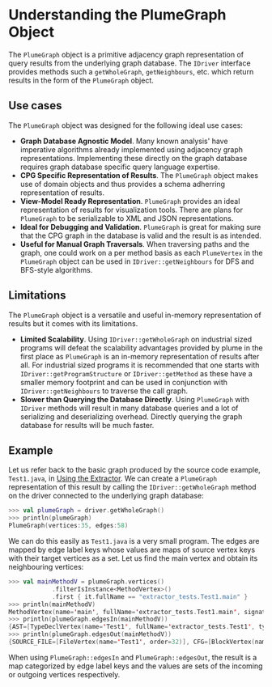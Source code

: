 # Understanding the PlumeGraph Object

The `PlumeGraph` object is a primitive adjacency graph representation of query results
from the underlying graph database. The `IDriver` interface provides methods such a 
`getWholeGraph`, `getNeighbours`, etc. which return results in the form of the `PlumeGraph` 
object.

## Use cases

The `PlumeGraph` object was designed for the following ideal use cases:

* **Graph Database Agnostic Model**. Many known analysis' have imperative algorithms already
    implemented using adjacency graph representations. Implementing these directly on the 
    graph database requires graph database specific query language expertise.
* **CPG Specific Representation of Results**. The `PlumeGraph` object makes use of domain
    objects and thus provides a schema adherring representation of results.
* **View-Model Ready Representation**. `PlumeGraph` provides an ideal representation of
    results for visualization tools. There are plans for  `PlumeGraph` to be serializable to
    XML and JSON representations.
* **Ideal for Debugging and Validation**. `PlumeGraph` is great for making sure that the CPG
    graph in the database is valid and the result is as intended.
* **Useful for Manual Graph Traversals**. When traversing paths and the graph, one could 
    work on a per method basis as each `PlumeVertex` in the `PlumeGraph` object can be used 
    in `IDriver::getNeighbours` for DFS and BFS-style algorithms.

## Limitations

The `PlumeGraph` object is a versatile and useful in-memory representation of results
but it comes with its limitations.

* **Limited Scalability**. Using `IDriver::getWholeGraph` on industrial sized programs will 
    defeat the scalability advantages provided by plume in the first place as `PlumeGraph` 
    is an in-memory representation of results after all. For industrial sized programs it is
    recommended that one starts with `IDriver::getProgramStructure` or `IDriver::getMethod`
    as these have a smaller memory footprint and can be used in conjunction with 
    `IDriver::getNeighbours` to traverse the call graph.
* **Slower than Querying the Database Directly**. Using `PlumeGraph` with `IDriver` methods 
    will result in many database queries and a lot of serializing and deserializing 
    overhead. Directly querying the graph database for results will be much faster.

## Example

Let us refer back to the basic graph produced by the source code example, `Test1.java`, in 
[Using the Extractor](extracting-cpg.md). We can create a `PlumeGraph` representation of this
result by calling the `IDriver::getWholeGraph` method on the driver connected to the 
underlying graph database:

```kotlin
>>> val plumeGraph = driver.getWholeGraph()
>>> println(plumeGraph)
PlumeGraph(vertices:35, edges:58)
```

We can do this easily as `Test1.java` is a very small program. The edges are mapped by edge 
label keys whose values are maps of source vertex keys with their target vertices as a set. 
Let us find the main vertex and obtain its neighbouring vertices:

```kotlin
>>> val mainMethodV = plumeGraph.vertices()
            .filterIsInstance<MethodVertex>()
            .first { it.fullName == "extractor_tests.Test1.main" }
>>> println(mainMethodV)
MethodVertex(name='main', fullName='extractor_tests.Test1.main', signature='void main(java.lang.String[])')
>>> println(plumeGraph.edgesIn(mainMethodV))
{AST=[TypeDeclVertex(name='Test1', fullName='extractor_tests.Test1', typeDeclFullName='Test1')]}
>>> println(plumeGraph.edgesOut(mainMethodV))
{SOURCE_FILE=[FileVertex(name='Test1', order=32)], CFG=[BlockVertex(name='BODY', typeFullName='void')], AST=[LocalVertex(code='int c', typeFullName='int', lineNumber=5), MethodReturnVertex(name='RETURN', typeFullName='void', evaluationStrategy=BY_VALUE), ModifierVertex(name=STATIC, order=12), ModifierVertex(name=PUBLIC, order=13), LocalVertex(code='byte b', typeFullName='byte', lineNumber=5), LocalVertex(code='byte a', typeFullName='byte', lineNumber=5), BlockVertex(name='BODY', typeFullName='void'), MethodParameterInVertex(code='java.lang.String[] args', evaluationStrategy=BY_REFERENCE, typeFullName='java.lang.String[]', lineNumber=5)]}
```
When using `PlumeGraph::edgesIn` and `PlumeGraph::edgesOut`, the result is a map categorized 
by edge label keys and the values are sets of the incoming or outgoing vertices 
respectively.